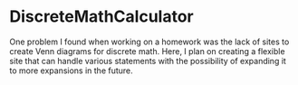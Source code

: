 # DiscreteMathCalculator
One problem I found when working on a homework was the lack of sites to create Venn diagrams for discrete math. Here, I plan on creating a flexible site that can handle various statements with the possibility of expanding it to more expansions in the future.
